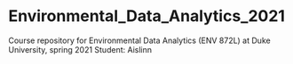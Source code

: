 # Environmental_Data_Analytics_2021
Course repository for Environmental Data Analytics (ENV 872L) at Duke University, spring 2021
Student: Aislinn